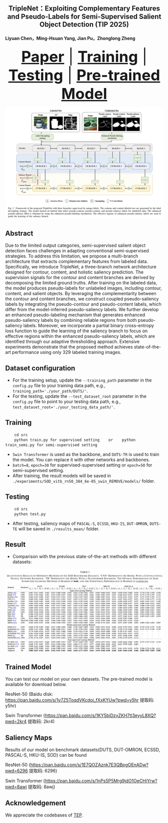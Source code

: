 ## <p align=center> TripleNet：Exploiting Complementary Features and Pseudo-Labels for Semi-Supervised Salient Object Detection  (TIP 2025) </p>
####  Liyuan Chen，Ming-Hsuan Yang, Jian Pu，Zhonglong Zheng </sup>


<font size=7><div align='center' > <a href=https://ieeexplore.ieee.org/abstract/document/11142954>**Paper**</a> | [**Training**](#training) | [**Testing**](#Testing) | [**Pre-trained Model**](#training)  </div></font>

![模型框架](framework.png)


## Abstract
Due to the limited output categories, semi-supervised salient object detection faces challenges in adapting conventional semi-supervised strategies. To address this limitation, we propose a multi-branch architecture that extracts complementary features from labeled data. Specifically, we introduce TripleNet, a three-branch network architecture designed for contour, content, and holistic saliency prediction. The supervision signals for the contour and content branches are derived by decomposing the limited ground truths. After training on the labeled data, the model produces pseudo-labels for unlabeled images, including contour, content, and salient objects.
By leveraging the complementarity between the contour and content branches, we construct coupled pseudo-saliency labels by integrating the pseudo-contour and pseudo-content labels, which differ from the model-inferred pseudo-saliency labels. We further develop an enhanced pseudo-labeling mechanism that generates enhanced pseudo-saliency labels by combining reliable regions from both pseudo-saliency labels. Moreover, we incorporate a partial binary cross-entropy loss function to guide the learning of the saliency branch to focus on effective regions within the enhanced pseudo-saliency labels, which are identified through our adaptive thresholding approach. Extensive experiments demonstrate that the proposed method achieves state-of-the-art performance using only 329 labeled training images.


## Dataset configuration
- For the training setup, update the `--training_path` parameter in the `config.py` file to your training data path, e.g., `training_path='./your_path/DUTS/'`.
- For the testing, update the `--test_dataset_root` parameter in the `config.py` file to point to your testing data path, e.g., `test_dataset_root='./your_testing_data_path/'`.



## Training

```shell
    cd src
    python train.py for supervised setting    or    python train_semi.py for semi-supervised setting
```
- `Swin Transformer` is used as the backbone, and `DUTS-TR` is used to train the model. You can replace it with other networks and backbones.
- `batch=8`, `epoch=30` for supervised-supervised setting or `epoch=50` for semi-supervised setting. 
- After training, the result models will be saved in `./experiments/SOD_vitb_rn50_384_6e-05_swin_REMOVE/models/` folder.



## Testing

```shell
    cd src
    python test.py
```
- After testing, saliency maps of `PASCAL-S`, `ECSSD`, `HKU-IS`, `DUT-OMRON`, `DUTS-TE` will be saved in `./results_mean/` folder.



## Result

+ Comparison with the previous state-of-the-art methods with different datasets:

![比较结果](result.png)



## Trained Model

You can test our model on your own datasets. The pre-trained model is available for download below.

ResNet-50 (Baidu disk: https://pan.baidu.com/s/1v7Z5ToqdVKcdoi_fXxKYUw?pwd=y5hr 提取码: y5hr)

Swin Transformer (https://pan.baidu.com/s/1KY5bjDzyZKH7tl3eyyL8XQ?pwd=2kr4 提取码: 2kr4)




## Saliency Maps
Results of our model on benchmark datasets(DUTS, DUT-OMRON, ECSSD, PASCAL-S, HKU-IS, SOD) can be found

ResNet-50 (https://pan.baidu.com/s/1E7QOZAznk7E3QBpgOEnADw?pwd=6296 提取码: 6296)

Swin Transformer (https://pan.baidu.com/s/1nPs5P5Mrg9jdO1OeCHiYrw?pwd=8awj 提取码: 8awj) 



## Acknowledgement

We appreciate the codebases of [TEP](https://github.com/JingZhang617/EBMGSOD).






